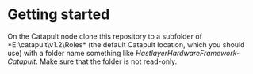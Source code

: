 # Getting started

On the Catapult node clone this repository to a subfolder of *E:\catapult\v1.2\Roles\* (the default Catapult location, which you should use) with a folder name something like *HastlayerHardwareFramework-Catapult*. Make sure that the folder is not read-only.

                                                            